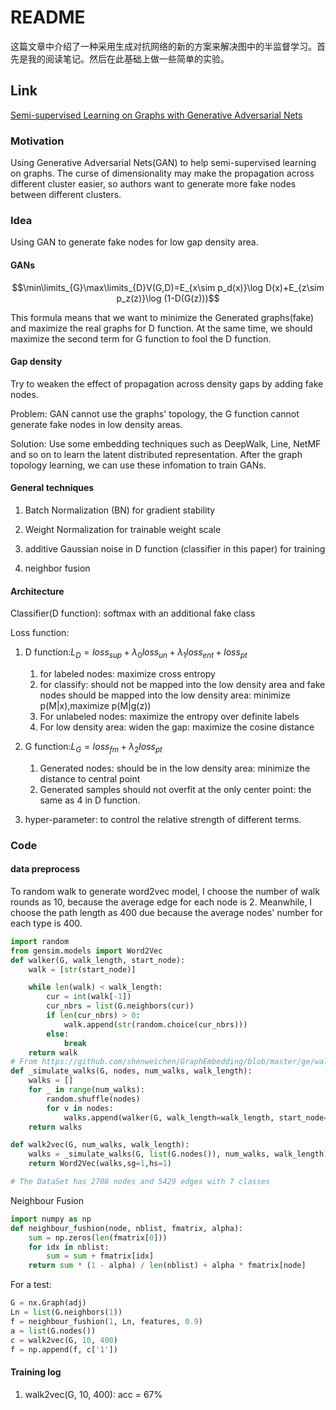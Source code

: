# README

这篇文章中介绍了一种采用生成对抗网络的新的方案来解决图中的半监督学习。首先是我的阅读笔记。然后在此基础上做一些简单的实验。

## Link

[Semi-supervised Learning on Graphs with Generative Adversarial Nets](https://arxiv.org/abs/1809.00130v1)

### Motivation

Using Generative Adversarial Nets(GAN) to help semi-supervised learning on graphs. The curse of dimensionality may make the propagation across different cluster easier, so authors want to generate more fake nodes between different clusters. 

### Idea

Using GAN to generate fake nodes for low gap density area.

#### GANs

$$\min\limits_{G}\max\limits_{D}V(G,D)=E_{x\sim p_d(x)}\log D(x)+E_{z\sim p_z(z)}\log (1-D(G(z)))$$

This formula means that we want to minimize the Generated graphs(fake) and maximize the real graphs for D function. At the same time, we should maximize the second term for G function to fool the D function.

#### Gap density

Try to weaken the effect of propagation across density gaps by adding fake nodes.

Problem: GAN cannot use the graphs' topology, the G function cannot generate fake nodes in low density areas.

Solution: Use some embedding techniques such as DeepWalk, Line, NetMF and so on to learn the latent distributed representation. After the graph topology learning, we can use these infomation to train GANs.

#### General techniques

1. Batch Normalization (BN) for gradient stability

2. Weight Normalization for trainable weight scale

3. additive Gaussian noise in D function (classifier in this paper) for training

4. neighbor fusion

#### Architecture

Classifier(D function): softmax with an additional fake class

Loss function:

1. D function:$L_D =loss_{sup} + \lambda_0 loss_{un} + \lambda_1 loss_{ent} + loss_{pt}$
   1. for labeled nodes: maximize cross entropy
   2. for classify: should not be mapped into the low density area and fake nodes should be mapped into the low density area: minimize p(M|x),maximize p(M|g(z))
   3. For unlabeled nodes: maximize the entropy over definite labels
   4. For low density area: widen the gap: maximize the cosine distance

2. G function:$L_G =loss_{fm} + \lambda_2 loss_{pt}$
   1. Generated nodes: should be in the low density area: minimize the distance to central point
   2. Generated samples should not overfit at the only center point: the same as 4 in D function.

3. hyper-parameter: to control the relative strength of different terms.

### Code
#### data preprocess
To random walk to generate word2vec model, I choose the number of walk rounds as 10, because the average edge for each node is 2. Meanwhile, I choose the path length as 400 due because the average nodes' number for each type is 400.
```python
import random
from gensim.models import Word2Vec
def walker(G, walk_length, start_node):
    walk = [str(start_node)]

    while len(walk) < walk_length:
        cur = int(walk[-1])
        cur_nbrs = list(G.neighbors(cur))
        if len(cur_nbrs) > 0:
            walk.append(str(random.choice(cur_nbrs)))
        else:
            break
    return walk
# From https://github.com/shenweichen/GraphEmbedding/blob/master/ge/walker.py
def _simulate_walks(G, nodes, num_walks, walk_length):
    walks = []
    for _ in range(num_walks):
        random.shuffle(nodes)
        for v in nodes:
            walks.append(walker(G, walk_length=walk_length, start_node=v))
    return walks

def walk2vec(G, num_walks, walk_length):
    walks = _simulate_walks(G, list(G.nodes()), num_walks, walk_length)
    return Word2Vec(walks,sg=1,hs=1)

# The DataSet has 2708 nodes and 5429 edges with 7 classes
```
Neighbour Fusion
```python
import numpy as np
def neighbour_fushion(node, nblist, fmatrix, alpha):
    sum = np.zeros(len(fmatrix[0]))
    for idx in nblist:
        sum = sum + fmatrix[idx]
    return sum * (1 - alpha) / len(nblist) + alpha * fmatrix[node]
```
For a test:
```python
G = nx.Graph(adj)
Ln = list(G.neighbors(1))
f = neighbour_fushion(1, Ln, features, 0.9)
a = list(G.nodes())
c = walk2vec(G, 10, 400)
f = np.append(f, c['1'])
```

#### Training log

1. walk2vec(G, 10, 400): acc = 67%
